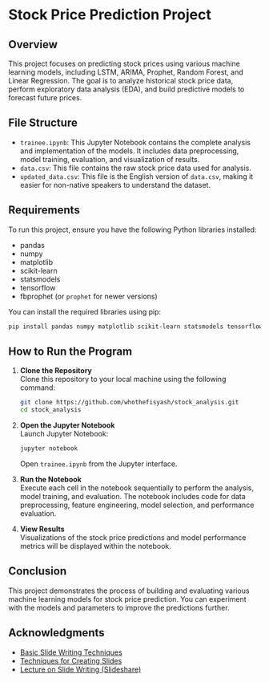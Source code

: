 # Stock Price Prediction Project

## Overview
This project focuses on predicting stock prices using various machine learning models, including LSTM, ARIMA, Prophet, Random Forest, and Linear Regression. The goal is to analyze historical stock price data, perform exploratory data analysis (EDA), and build predictive models to forecast future prices.

## File Structure
- `trainee.ipynb`: This Jupyter Notebook contains the complete analysis and implementation of the models. It includes data preprocessing, model training, evaluation, and visualization of results.
- `data.csv`: This file contains the raw stock price data used for analysis.
- `updated_data.csv`: This file is the English version of `data.csv`, making it easier for non-native speakers to understand the dataset.

## Requirements
To run this project, ensure you have the following Python libraries installed:
- pandas
- numpy
- matplotlib
- scikit-learn
- statsmodels
- tensorflow
- fbprophet (or `prophet` for newer versions)

You can install the required libraries using pip:

```bash
pip install pandas numpy matplotlib scikit-learn statsmodels tensorflow prophet
```

## How to Run the Program
1. **Clone the Repository**  
   Clone this repository to your local machine using the following command:
   ```bash
   git clone https://github.com/whothefisyash/stock_analysis.git
   cd stock_analysis
   ```

2. **Open the Jupyter Notebook**  
   Launch Jupyter Notebook:
   ```bash
   jupyter notebook
   ```
   Open `trainee.ipynb` from the Jupyter interface.

3. **Run the Notebook**  
   Execute each cell in the notebook sequentially to perform the analysis, model training, and evaluation. The notebook includes code for data preprocessing, feature engineering, model selection, and performance evaluation.

4. **View Results**  
   Visualizations of the stock price predictions and model performance metrics will be displayed within the notebook.

## Conclusion
This project demonstrates the process of building and evaluating various machine learning models for stock price prediction. You can experiment with the models and parameters to improve the predictions further.

## Acknowledgments
- [Basic Slide Writing Techniques](https://note.com/powerpoint_jp/n/n812a673ce2ab)
- [Techniques for Creating Slides](https://note.com/powerpoint_jp/n/n9a8fd26ee181)
- [Lecture on Slide Writing (Slideshare)](https://www.slideshare.net/slideshow/lecture-on-slide-writing/103255387)
```
